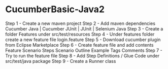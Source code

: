 # CucumberBasic-Java2

Step 1 - Create a new maven project Step 2 - Add maven dependencies Cucumber Java | Cucumber JUnit | JUnit | Selenium Java Step 3 - Create a folder Features under src/test/resources Step 4 - Under features folder create a new feature file login.feature Step 5 - Download cucumber plugin from Eclipse Marketplace Step 6 - Create feature file and add contents Feature Scenario Steps Scenario Outline Example Tags Comments Step 7 - Try to run the feature file Step 8 - Add Step Definitions / Glue Code under src/test/java package Step 9 - Create a Runner class
